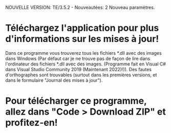  NOUVELLE VERSION: TE/3.5.2 - Nouveautées:
    2 Nouveau paramètres.
    
# Téléchargez l'application pour plus d'informations sur les mises à jour!
 
 Dans ce programme vous trouverez tous les fichiers *.dll avec des images dans Windows (Par défaut car je ne trouve pas de façon de lire dans l'ordinateur des fichiers
 *.dll avec des images. (Programme fait en Visual C# dans Visual Studio Community 2019 (Maintenant 2022)!)). Des fautes d'orthographes sont trouvables (surtout dans les premières versions, et dans le formulaire "Journal des 
 mises à jour").

# Pour télécharger ce programme, allez dans "Code > Download ZIP" et profitez-en!
